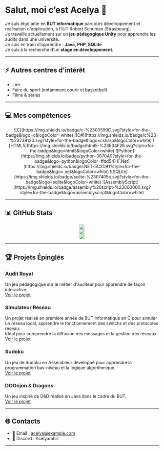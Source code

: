 # Salut, moi c’est Acelya 👋

Je suis étudiante en **BUT informatique** parcours développement et réalisation d'application, à l'IUT Robert Schuman (Strasbourg).  
Je travaille actuellement sur un **jeu pédagogique Unity** pour apprendre les audits dans une université.  
Je suis en train d’apprendre : **Java, PHP, SQLite**  
Je suis à la recherche d'un **stage en développement**.  

---

## ⚡ Autres centres d’intérêt

- Lire  
- Faire du sport (notamment courir et basketball)  
- Films & séries  

---

## 💻 Mes compétences

<div align="center">
 ![C](https://img.shields.io/badge/c-%2300599C.svg?style=for-the-badge&logo=c&logoColor=white) ![C#](https://img.shields.io/badge/c%23-%23239120.svg?style=for-the-badge&logo=csharp&logoColor=white) ![HTML5](https://img.shields.io/badge/html5-%23E34F26.svg?style=for-the-badge&logo=html5&logoColor=white) ![Python](https://img.shields.io/badge/python-3670A0?style=for-the-badge&logo=python&logoColor=ffdd54) ![.Net](https://img.shields.io/badge/.NET-5C2D91?style=for-the-badge&logo=.net&logoColor=white) ![SQLite](https://img.shields.io/badge/sqlite-%2307405e.svg?style=for-the-badge&logo=sqlite&logoColor=white) ![AssemblyScript](https://img.shields.io/badge/assembly%20script-%23000000.svg?style=for-the-badge&logo=assemblyscript&logoColor=white)
</div>

---

## 📊 GitHub Stats

<div align="center">
  <img src="https://github-readme-stats.vercel.app/api?username=Acelyamhrr&theme=dark&hide_border=false&include_all_commits=false&count_private=false" />
  <br>
  <img src="https://nirzak-streak-stats.vercel.app/?user=Acelyamhrr&theme=dark&hide_border=false" />
  <br>
  <img src="https://github-readme-stats.vercel.app/api/top-langs/?username=Acelyamhrr&theme=dark&hide_border=false&include_all_commits=false&count_private=false&layout=compact" />
</div>

---

## 🏆 Projets Épinglés

### Audit Royal
Un jeu pédagogique sur le métier d'auditeur pour apprendre de façon interactive.  
[Voir le projet](https://github.com/Acelyamhrr/Audit-Royal)

### Simulateur Réseau
Un projet réalisé en première année de BUT informatique en C pour simuler un réseau local, apprendre le fonctionnement des switchs et des protocoles réseau.  
Idéal pour comprendre la diffusion des messages et la gestion des réseaux.  
[Voir le projet](https://github.com/Acelyamhrr/Acelyamhrr)

### Sudoku
Un jeu de Sudoku en Assembleur développé pour apprendre la programmation bas-niveau et la logique algorithmique.  
[Voir le projet](https://github.com/Acelyamhrr/sudoku)

### DOOnjon & Dragons
Un jeu inspiré de D&D réalisé en Java dans le cadre du BUT.  
[Voir le projet](https://github.com/Acelyamhrr/projet-doojon-et-dragons)

---

## 🌐 Contacts

- 📧 Email : [acelya@example.com](mailto:acelya@example.com)  
- 💬 Discord : Acelyamhrr  

---

